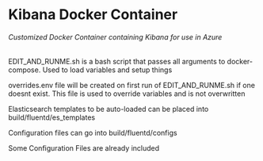 # Kibana Docker Container
###### Customized Docker Container containing Kibana for use in Azure

EDIT_AND_RUNME.sh is a bash script that passes all arguments to docker-compose. Used to load variables and setup things

overrides.env file will be created on first run of EDIT_AND_RUNME.sh if one doesnt exist. This file is used to override variables and is not overwritten

Elasticsearch templates to be auto-loaded can be placed into build/fluentd/es_templates

Configuration files can go into build/fluentd/configs

Some Configuration Files are already included

